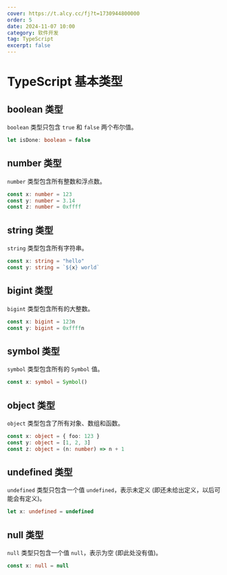 ```yaml
---
cover: https://t.alcy.cc/fj?t=1730944800000
order: 5
date: 2024-11-07 10:00
category: 软件开发
tag: TypeScript
excerpt: false
---
```


# TypeScript 基本类型

## boolean 类型

`boolean` 类型只包含 `true` 和 `false` 两个布尔值。

```TypeScript
let isDone: boolean = false
```

## number 类型

`number` 类型包含所有整数和浮点数。

```TypeScript
const x: number = 123
const y: number = 3.14
const z: number = 0xffff
```

## string 类型

`string` 类型包含所有字符串。

```TypeScript
const x: string = "hello"
const y: string = `${x} world`
```

## bigint 类型

`bigint` 类型包含所有的大整数。

```TypeScript
const x: bigint = 123n
const y: bigint = 0xffffn
```

## symbol 类型

`symbol` 类型包含所有的 `Symbol` 值。

```TypeScript
const x: symbol = Symbol()
```

## object 类型

`object` 类型包含了所有对象、数组和函数。

```TypeScript
const x: object = { foo: 123 }
const y: object = [1, 2, 3]
const z: object = (n: number) => n + 1
```

## undefined 类型

`undefined` 类型只包含一个值 `undefined`，表示未定义 (即还未给出定义，以后可能会有定义)。

```TypeScript
let x: undefined = undefined
```

## null 类型

`null` 类型只包含一个值 `null`，表示为空 (即此处没有值)。

```TypeScript
const x: null = null
```